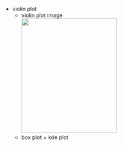 * violin plot
    * violin plot image <br> <img src="https://img1.daumcdn.net/thumb/R1280x0/?scode=mtistory2&fname=https%3A%2F%2Fblog.kakaocdn.net%2Fdn%2Fb0CIEt%2FbtqCy3Aazjb%2Femj6zXRBK6UBUc8iolba81%2Fimg.png" width="250" height="300"> <br>
    * box plot + kde plot
